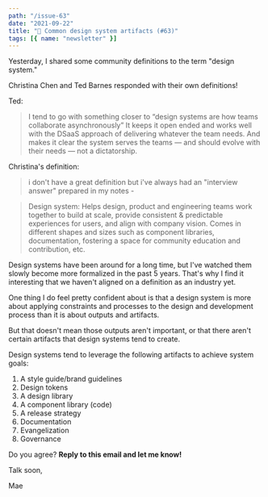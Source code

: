 ```yaml
---
path: "/issue-63"
date: "2021-09-22"
title: "💍 Common design system artifacts (#63)"
tags: [{ name: "newsletter" }]
---
```


Yesterday, I shared some community definitions to the term "design system."

Christina Chen and Ted Barnes responded with their own definitions!

Ted:

> I tend to go with something closer to “design systems are how teams collaborate asynchronously” It keeps it open ended and works well with the DSaaS approach of delivering whatever the team needs. And makes it clear the system serves the teams — and should evolve with their needs — not a dictatorship.

Christina's definition:

> i don't have a great definition but i've always had an "interview answer" prepared in my notes -

> Design system: Helps design, product and engineering teams work together to build at scale, provide consistent & predictable experiences for users, and align with company vision. Comes in different shapes and sizes such as component libraries, documentation, fostering a space for community education and contribution, etc.

Design systems have been around for a long time, but I've watched them slowly become more formalized in the past 5 years. That's why I find it interesting that we haven't aligned on a definition as an industry yet.

One thing I do feel pretty confident about is that a design system is more about applying constraints and processes to the design and development process than it is about outputs and artifacts.

But that doesn't mean those outputs aren't important, or that there aren't certain artifacts that design systems tend to create.

Design systems tend to leverage the following artifacts to achieve system goals:

1. A style guide/brand guidelines
2. Design tokens
3. A design library
4. A component library (code)
5. A release strategy
6. Documentation
7. Evangelization
8. Governance

Do you agree? **Reply to this email and let me know!**

Talk soon,

Mae

